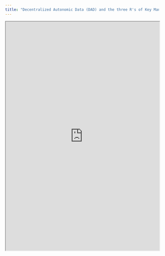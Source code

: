 ```yaml
---
title: "Decentralized Autonomic Data (DAD) and the three R's of Key Management"
---
```




<iframe height="750" width="100%" src="https://ewelton.github.io/ktest/wiki.html#Decentralized%20Autonomic%20Data%20(DAD)%20and%20the%20three%20R's%20of%20Key%20Management"></iframe>
